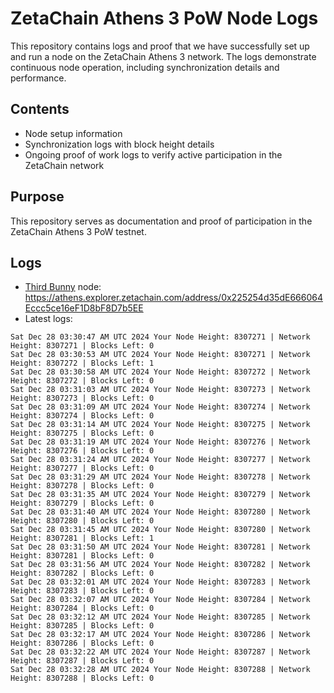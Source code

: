 # ZetaChain Athens 3 PoW Node Logs
This repository contains logs and proof that we have successfully set up and run a node on the ZetaChain Athens 3 network. The logs demonstrate continuous node operation, including synchronization details and performance.

## Contents
- Node setup information
- Synchronization logs with block height details
- Ongoing proof of work logs to verify active participation in the ZetaChain network

## Purpose
This repository serves as documentation and proof of participation in the ZetaChain Athens 3 PoW testnet.

## Logs

- [Third Bunny](https://thirdbunny.xyz/) node: https://athens.explorer.zetachain.com/address/0x225254d35dE666064Eccc5ce16eF1D8bF8D7b5EE
- Latest logs:
```
Sat Dec 28 03:30:47 AM UTC 2024 Your Node Height: 8307271 | Network Height: 8307271 | Blocks Left: 0
Sat Dec 28 03:30:53 AM UTC 2024 Your Node Height: 8307271 | Network Height: 8307272 | Blocks Left: 1
Sat Dec 28 03:30:58 AM UTC 2024 Your Node Height: 8307272 | Network Height: 8307272 | Blocks Left: 0
Sat Dec 28 03:31:03 AM UTC 2024 Your Node Height: 8307273 | Network Height: 8307273 | Blocks Left: 0
Sat Dec 28 03:31:09 AM UTC 2024 Your Node Height: 8307274 | Network Height: 8307274 | Blocks Left: 0
Sat Dec 28 03:31:14 AM UTC 2024 Your Node Height: 8307275 | Network Height: 8307275 | Blocks Left: 0
Sat Dec 28 03:31:19 AM UTC 2024 Your Node Height: 8307276 | Network Height: 8307276 | Blocks Left: 0
Sat Dec 28 03:31:24 AM UTC 2024 Your Node Height: 8307277 | Network Height: 8307277 | Blocks Left: 0
Sat Dec 28 03:31:29 AM UTC 2024 Your Node Height: 8307278 | Network Height: 8307278 | Blocks Left: 0
Sat Dec 28 03:31:35 AM UTC 2024 Your Node Height: 8307279 | Network Height: 8307279 | Blocks Left: 0
Sat Dec 28 03:31:40 AM UTC 2024 Your Node Height: 8307280 | Network Height: 8307280 | Blocks Left: 0
Sat Dec 28 03:31:45 AM UTC 2024 Your Node Height: 8307280 | Network Height: 8307281 | Blocks Left: 1
Sat Dec 28 03:31:50 AM UTC 2024 Your Node Height: 8307281 | Network Height: 8307281 | Blocks Left: 0
Sat Dec 28 03:31:56 AM UTC 2024 Your Node Height: 8307282 | Network Height: 8307282 | Blocks Left: 0
Sat Dec 28 03:32:01 AM UTC 2024 Your Node Height: 8307283 | Network Height: 8307283 | Blocks Left: 0
Sat Dec 28 03:32:07 AM UTC 2024 Your Node Height: 8307284 | Network Height: 8307284 | Blocks Left: 0
Sat Dec 28 03:32:12 AM UTC 2024 Your Node Height: 8307285 | Network Height: 8307285 | Blocks Left: 0
Sat Dec 28 03:32:17 AM UTC 2024 Your Node Height: 8307286 | Network Height: 8307286 | Blocks Left: 0
Sat Dec 28 03:32:22 AM UTC 2024 Your Node Height: 8307287 | Network Height: 8307287 | Blocks Left: 0
Sat Dec 28 03:32:28 AM UTC 2024 Your Node Height: 8307288 | Network Height: 8307288 | Blocks Left: 0
```
